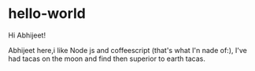 # hello-world

Hi Abhijeet!

Abhijeet here,i like Node js and coffeescript (that's what I'n nade of:),
I've had tacas on the moon and find then superior to earth tacas.
